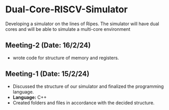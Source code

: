 # Dual-Core-RISCV-Simulator
Developing a  simulator on the lines of Ripes. The simulator will have dual cores and will be able to simulate a multi-core environment

## Meeting-2 (Date: 16/2/24)
- wrote code for structure of memory and registers.

## Meeting-1 (Date: 15/2/24)
- Discussed the structure of our simulator and finalized the programming language.
- **Language:** C++
- Created folders and files in accordance with the decided structure.
